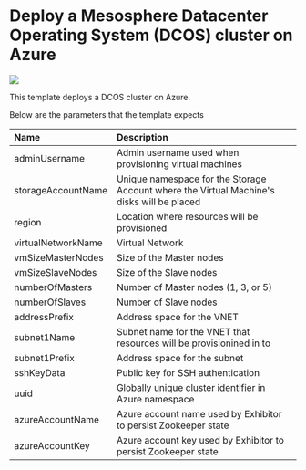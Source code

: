# Deploy a Mesosphere Datacenter Operating System (DCOS) cluster on Azure

<a href="https://azuredeploy.net/" target="_blank">
    <img src="http://azuredeploy.net/deploybutton.png"/>
</a>

This template deploys a DCOS cluster on Azure.

Below are the parameters that the template expects

| Name   | Description    |
|:--- |:---|
| adminUsername | Admin username used when provisioning virtual machines |
|storageAccountName | Unique namespace for the Storage Account where the Virtual Machine's disks will be placed |
| region | Location where resources will be provisioned |
| virtualNetworkName | Virtual Network |
| vmSizeMasterNodes | Size of the Master nodes |
| vmSizeSlaveNodes | Size of the Slave nodes |
| numberOfMasters | Number of Master nodes (1, 3, or 5) |
| numberOfSlaves | Number of Slave nodes |
| addressPrefix | Address space for the VNET |
| subnet1Name | Subnet name for the VNET that resources will be provisionined in to |
| subnet1Prefix | Address space for the subnet | 
| sshKeyData | Public key for SSH authentication |
| uuid | Globally unique cluster identifier in Azure namespace |
| azureAccountName | Azure account name used by Exhibitor to persist Zookeeper state |
| azureAccountKey | Azure account key used by Exhibitor to persist Zookeeper state |